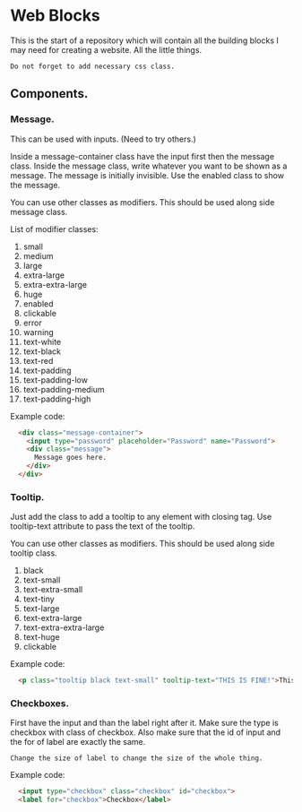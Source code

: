 # Web Blocks
This is the start of a repository which will contain all the building blocks I may need for creating a website. All the little things.

`Do not forget to add necessary css class.`

## Components.

### Message.
This can be used with inputs. (Need to try others.)

Inside a message-container class have the input first then the message class. Inside the message class, write whatever you want to be shown as a message. The message is initially invisible. Use the enabled class to show the message.

You can use other classes as modifiers. This should be used along side message class.

List of modifier classes:
1. small
2. medium
3. large
4. extra-large
5. extra-extra-large
6. huge
7. enabled
8. clickable
9. error
10. warning
11. text-white
12. text-black
13. text-red
14. text-padding
15. text-padding-low
16. text-padding-medium
17. text-padding-high

Example code:
```html
  <div class="message-container">
    <input type="password" placeholder="Password" name="Password">
    <div class="message">
      Message goes here.
    </div>
  </div>
```
### Tooltip.
Just add the class to add a tooltip to any element with closing tag. Use tooltip-text attribute to pass the text of the tooltip.

You can use other classes as modifiers. This should be used along side tooltip class.

1. black
2. text-small
3. text-extra-small
4. text-tiny
5. text-large
6. text-extra-large
7. text-extra-extra-large
8. text-huge
9. clickable

Example code:
```html
  <p class="tooltip black text-small" tooltip-text="THIS IS FINE!">This is a paragraph.</p>
```

### Checkboxes.
First have the input and than the label right after it.
Make sure the type is checkbox with class of checkbox.
Also make sure that the id of input and the for of label are exactly the same.

`Change the size of label to change the size of the whole thing.`

Example code:
```html
  <input type="checkbox" class="checkbox" id="checkbox">
  <label for="checkbox">Checkbox</label>
```
